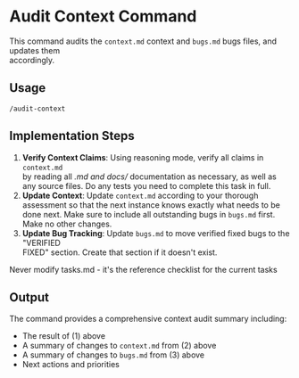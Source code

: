 # Audit Context Command

This command audits the `context.md` context and `bugs.md` bugs files, and updates them     
accordingly.

## Usage

```
/audit-context
```

## Implementation Steps

1. **Verify Context Claims**: Using reasoning mode, verify all claims in `context.md`   
by reading all *.md and docs/* documentation as necessary, as well as any source files. 
Do any tests you need to complete this task in full.
2. **Update Context**: Update `context.md` according to your thorough assessment so that 
the next instance knows exactly what needs to be done next. Make sure to include all 
outstanding bugs in `bugs.md` first. Make no other changes.
3. **Update Bug Tracking**: Update `bugs.md` to move verified fixed bugs to the "VERIFIED    
FIXED" section. Create that section if it doesn't exist.

Never modify tasks.md - it's the reference checklist for the current tasks

## Output

The command provides a comprehensive context audit summary including:
- The result of (1) above
- A summary of changes to `context.md` from (2) above
- A summary of changes to `bugs.md` from (3) above
- Next actions and priorities

